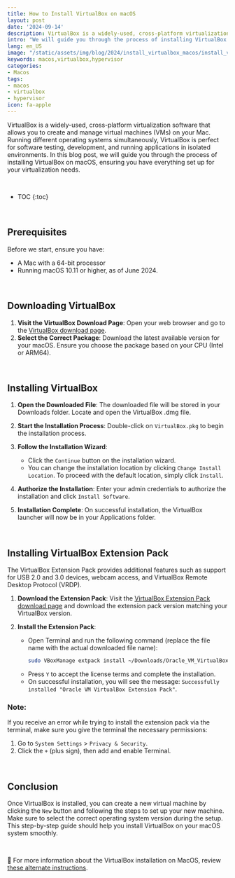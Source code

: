 ```yaml
---
title: How to Install VirtualBox on macOS
layout: post
date: '2024-09-14'
description: VirtualBox is a widely-used, cross-platform virtualization software that allows you to create and manage virtual machines (VMs) on your Mac.
intro: "We will guide you through the process of installing VirtualBox on macOS, ensuring you have everything set up for your virtualization needs."
lang: en_US
image: "/static/assets/img/blog/2024/install_virtualbox_macos/install_virtualbox_macos.jpg"
keywords: macos,virtualbox,hypervisor
categories:
- Macos
tags:
- macos
- virtualbox
- hypervisor
icon: fa-apple
---
```


VirtualBox is a widely-used, cross-platform virtualization software that allows you to create and manage virtual machines (VMs) on your Mac. Running different operating systems simultaneously, VirtualBox is perfect for software testing, development, and running applications in isolated environments. In this blog post, we will guide you through the process of installing VirtualBox on macOS, ensuring you have everything set up for your virtualization needs.

<br>

* TOC 
{:toc}

<br>

## Prerequisites

Before we start, ensure you have:
- A Mac with a 64-bit processor
- Running macOS 10.11 or higher, as of June 2024.

<br>

## Downloading VirtualBox

1. **Visit the VirtualBox Download Page**: Open your web browser and go to the [VirtualBox download page](https://www.virtualbox.org/wiki/Downloads).
2. **Select the Correct Package**: Download the latest available version for your macOS. Ensure you choose the package based on your CPU (Intel or ARM64).

<br>

## Installing VirtualBox

1. **Open the Downloaded File**: The downloaded file will be stored in your Downloads folder. Locate and open the VirtualBox .dmg file.

2. **Start the Installation Process**: Double-click on `VirtualBox.pkg` to begin the installation process.

3. **Follow the Installation Wizard**:
   - Click the `Continue` button on the installation wizard.
   - You can change the installation location by clicking `Change Install Location`. To proceed with the default location, simply click `Install`.

4. **Authorize the Installation**: Enter your admin credentials to authorize the installation and click `Install Software`.

5. **Installation Complete**: On successful installation, the VirtualBox launcher will now be in your Applications folder.

<br>

## Installing VirtualBox Extension Pack

The VirtualBox Extension Pack provides additional features such as support for USB 2.0 and 3.0 devices, webcam access, and VirtualBox Remote Desktop Protocol (VRDP).

1. **Download the Extension Pack**: Visit the [VirtualBox Extension Pack download page](https://www.virtualbox.org/wiki/Downloads) and download the extension pack version matching your VirtualBox version.

2. **Install the Extension Pack**:
   - Open Terminal and run the following command (replace the file name with the actual downloaded file name):
     ```bash
     sudo VBoxManage extpack install ~/Downloads/Oracle_VM_VirtualBox_Extension_Pack.vbox-extpack
     ```
   - Press `Y` to accept the license terms and complete the installation.
   - On successful installation, you will see the message: `Successfully installed "Oracle VM VirtualBox Extension Pack"`.

### Note:
If you receive an error while trying to install the extension pack via the terminal, make sure you give the terminal the necessary permissions:
1. Go to `System Settings` > `Privacy & Security`.
2. Click the `+` (plus sign), then add and enable Terminal.

<br>

## Conclusion

Once VirtualBox is installed, you can create a new virtual machine by clicking the `New` button and following the steps to set up your new machine. Make sure to select the correct operating system version during the setup. This step-by-step guide should help you install VirtualBox on your macOS system smoothly. 

<br>

📝 For more information about the VirtualBox installation on MacOS, review [these alternate instructions](https://www.virtualbox.org/wiki/Mac%20OS%20X%20build%20instructions).
